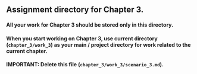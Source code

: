 ## Assignment directory for **Chapter 3**.

#### All your work for **Chapter 3** should be stored only in this directory.

#### When you start working on **Chapter 3**, use current directory (`chapter_3/work_3`) as your main / project directory for work related to the current chapter.

#### **IMPORTANT**: Delete this file (`chapter_3/work_3/scenario_3.md`).